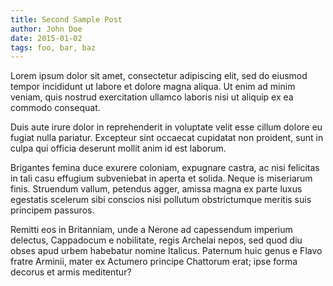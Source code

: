 ```yaml
---
title: Second Sample Post
author: John Doe
date: 2015-01-02
tags: foo, bar, baz
---
```


Lorem ipsum dolor sit amet, consectetur adipiscing elit, sed do eiusmod
tempor incididunt ut labore et dolore magna aliqua. Ut enim ad minim veniam,
quis nostrud exercitation ullamco laboris nisi ut aliquip ex ea commodo
consequat.

Duis aute irure dolor in reprehenderit in voluptate velit esse cillum dolore
eu fugiat nulla pariatur. Excepteur sint occaecat cupidatat non proident,
sunt in culpa qui officia deserunt mollit anim id est laborum.

Brigantes femina duce exurere coloniam, expugnare castra, ac nisi felicitas
in tali casu effugium subveniebat in aperta et solida. Neque is miseriarum
finis. Struendum vallum, petendus agger, amissa magna ex parte luxus
egestatis scelerum sibi conscios nisi pollutum obstrictumque meritis suis
principem passuros.

Remitti eos in Britanniam, unde a Nerone ad capessendum imperium delectus,
Cappadocum e nobilitate, regis Archelai nepos, sed quod diu obses apud urbem
habebatur nomine Italicus. Paternum huic genus e Flavo fratre Arminii, mater
ex Actumero principe Chattorum erat; ipse forma decorus et armis meditentur?
